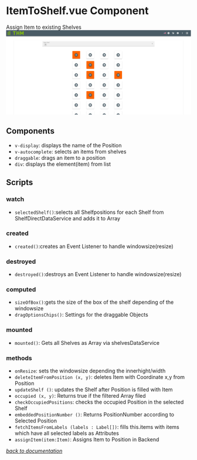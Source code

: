 # ItemToShelf.vue Component
Assign Item to existing Shelves  
![Shelf create](../pictures/ItemToShelf/itemtoshelf.png)
## Components
- `v-display`: displays the name of the Position
- `v-autocomplete`: selects an items from shelves
- `draggable`: drags an item to a position
- `div`: displays the element(item) from list

## Scripts
### watch
- `selectedShelf()`:selects all Shelfpositions for each Shelf from ShelfDirectDataService and adds it to Array
### created
- `created()`:creates an Event Listener to handle windowsize(resize)
### destroyed
- `destroyed()`:destroys an Event Listener to handle windowsize(resize)
### computed
- `sizeOfBox()`:gets the size of the box of the shelf depending of the windowsize
- `dragOptionsChips()`: Settings for the draggable Objects
### mounted
- `mounted()`: Gets all Shelves as Array via shelvesDataService
### methods
- `onResize`: sets the windowsize depending the innerhight/width
- `deleteItemFromPosition (x, y)`: deletes Item with Coordinate x,y from Position
- `updateShelf ()`: updates the Shelf after Position is filled with Item
- `occupied (x, y)`: Returns true if the filtered Array filed
- `checkOccupiedPositions`: checks the occupied Position in the selected Shelf
- `embeddedPositionNumber ()`: Returns PositionNumber according to Selected Position
- `fetchItemsFromLabels (labels : Label[])`: fills this.items with items which have all selected labels as Attributes
- `assignItem(item:Item)`: Assigns Item to Position in Backend

[_back to documentation_](../)

